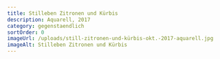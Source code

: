 ```yaml
---
title: Stilleben Zitronen und Kürbis
description: Aquarell, 2017
category: gegenstaendlich
sortOrder: 0
imageUrl: /uploads/still-zitronen-und-kürbis-okt.-2017-aquarell.jpg
imageAlt: Stilleben Zitronen und Kürbis
---
```

